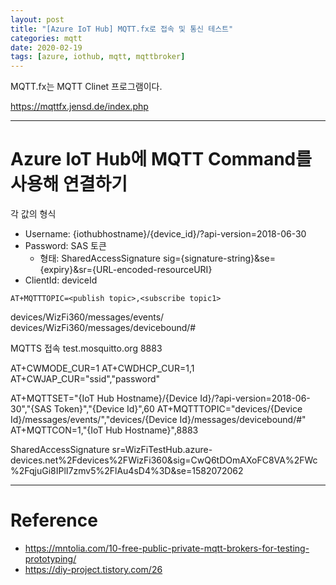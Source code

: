 ```yaml
---
layout: post
title: "[Azure IoT Hub] MQTT.fx로 접속 및 통신 테스트"
categories: mqtt
date: 2020-02-19
tags: [azure, iothub, mqtt, mqttbroker]
---
```


MQTT.fx는 MQTT Clinet 프로그램이다.

https://mqttfx.jensd.de/index.php




----

# Azure IoT Hub에 MQTT Command를 사용해 연결하기

각 값의 형식
* Username: {iothubhostname}/{device_id}/?api-version=2018-06-30
* Password: SAS 토큰
  * 형태: SharedAccessSignature sig={signature-string}&se={expiry}&sr={URL-encoded-resourceURI}
* ClientId: deviceId


`AT+MQTTTOPIC=<publish topic>,<subscribe topic1>`

devices/WizFi360/messages/events/
devices/WizFi360/messages/devicebound/#


MQTTS 접속
test.mosquitto.org
8883



AT+CWMODE_CUR=1	
AT+CWDHCP_CUR=1,1	
AT+CWJAP_CUR="ssid","password"

AT+MQTTSET="{IoT Hub Hostname}/{Device Id}/?api-version=2018-06-30","{SAS Token}","{Device Id}",60
AT+MQTTTOPIC="devices/{Device Id}/messages/events/","devices/{Device Id}/messages/devicebound/#"
AT+MQTTCON=1,"{IoT Hub Hostname}",8883


SharedAccessSignature sr=WizFiTestHub.azure-devices.net%2Fdevices%2FWizFi360&sig=CwQ6tDOmAXoFC8VA%2FWc%2FqjuGi8IPlI7zmv5%2FlAu4sD4%3D&se=1582072062








----

# Reference

* https://mntolia.com/10-free-public-private-mqtt-brokers-for-testing-prototyping/
* https://diy-project.tistory.com/26